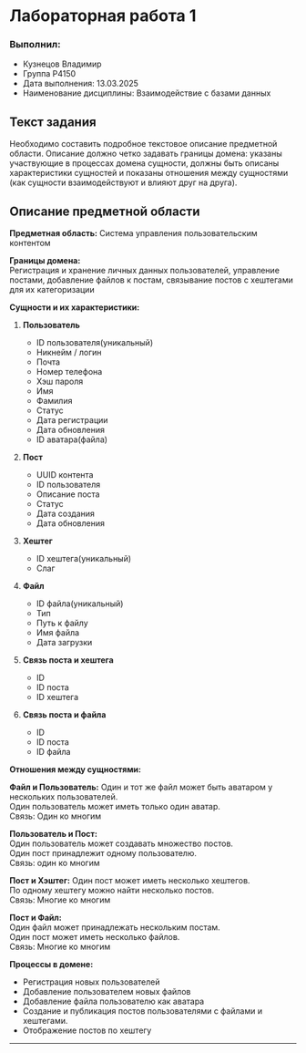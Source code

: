 # Лабораторная работа 1
### Выполнил:
* Кузнецов Владимир
* Группа P4150
* Дата выполнения: 13.03.2025
* Наименование дисциплины: Взаимодействие с базами данных

## Текст задания
Необходимо составить подробное текстовое описание предметной области. Описание должно четко задавать границы домена: указаны участвующие в процессах домена сущности, должны быть описаны характеристики сущностей и показаны отношения между сущностями (как сущности взаимодействуют и влияют друг на друга).
## Описание предметной области

**Предметная область:** Система управления пользовательским контентом

**Границы домена:**  
Регистрация и хранение личных данных пользователей, управление постами, добавление файлов к постам, связывание постов с хештегами для их категоризации

**Сущности и их характеристики:**  

1. **Пользователь**  
   - ID пользователя(уникальный)
   - Никнейм / логин
   - Почта
   - Номер телефона
   - Хэш пароля
   - Имя
   - Фамилия
   - Статус 
   - Дата регистрации
   - Дата обновления
   - ID аватара(файла)

2. **Пост**  
   - UUID контента
   - ID пользователя
   - Описание поста
   - Статус
   - Дата создания
   - Дата обновления

3. **Хештег**  
   - ID хештега(уникальный)
   - Слаг

4. **Файл**
   - ID файла(уникальный)
   - Тип
   - Путь к файлу
   - Имя файла
   - Дата загрузки

5. **Связь поста и хештега**
   - ID
   - ID поста
   - ID хештега

6. **Связь поста и файла**
   - ID
   - ID поста
   - ID файла


**Отношения между сущностями:**  

**Файл и Пользователь:**
Один и тот же файл может быть аватаром у нескольких пользователей.  
Один пользователь может иметь только один аватар.  
Связь: Один ко многим  

**Пользователь и Пост:**  
Один пользователь может создавать множество постов.  
Один пост принадлежит одному пользователю.  
Связь: один ко многим  

**Пост и Хэштег:**
Один пост может иметь несколько хештегов.  
По одному хештегу можно найти несколько постов.  
Связь: Многие ко многим  


**Пост и Файл:**  
Один файл может принадлежать нескольким постам.  
Один пост может иметь несколько файлов.  
Связь: Многие ко многим  


**Процессы в домене:**  
- Регистрация новых пользователей
- Добавление пользователем новых файлов
- Добавление файла пользователю как аватара
- Создание и публикация постов пользователями с файлами и хештегами.
- Отображение постов по хештегу

---